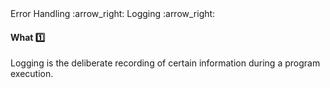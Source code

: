 <link rel="stylesheet" href="{{baseUrl}}/css/textbook.css">

<div class="website-content">

<div id="path">Error Handling :arrow_right: Logging :arrow_right:</div>

<div id="title">

#### What :one:

</div>

<div id="body">

Logging is the deliberate recording of certain information during a program execution.

</div>

<div id="extras">
<div>

</div>
